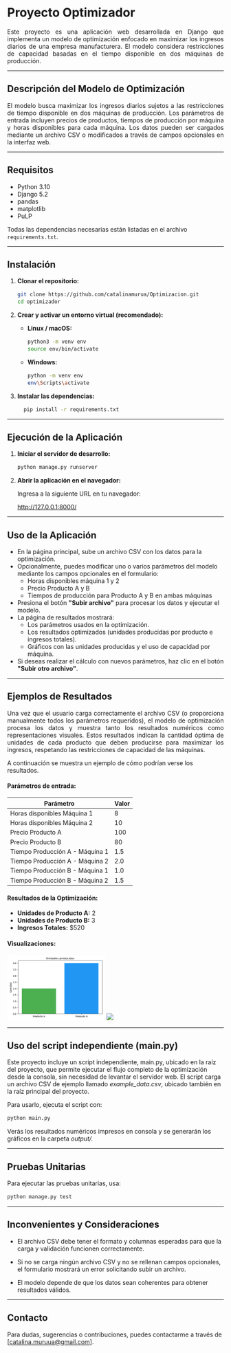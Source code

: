# Proyecto Optimizador
<p align="justify">
Este proyecto es una aplicación web desarrollada en Django que implementa un modelo de optimización enfocado en maximizar los ingresos diarios de una empresa manufacturera. El modelo considera restricciones de capacidad basadas en el tiempo disponible en dos máquinas de producción.
</p>

---

## Descripción del Modelo de Optimización
<p align="justify">
El modelo busca maximizar los ingresos diarios sujetos a las restricciones de tiempo disponible en dos máquinas de producción. Los parámetros de entrada incluyen precios de productos, tiempos de producción por máquina y horas disponibles para cada máquina. Los datos pueden ser cargados mediante un archivo CSV o modificados a través de campos opcionales en la interfaz web.
</p>

---

## Requisitos

- Python 3.10
- Django 5.2
- pandas
- matplotlib
- PuLP

Todas las dependencias necesarias están listadas en el archivo `requirements.txt`.

---

## Instalación

1. **Clonar el repositorio:**

   ```bash
   git clone https://github.com/catalinamurua/Optimizacion.git
   cd optimizador
    ```

2. **Crear y activar un entorno virtual (recomendado):**

   - **Linux / macOS:**

     ```bash
     python3 -m venv env
     source env/bin/activate
     ```

   - **Windows:**

     ```bash
     python -m venv env
     env\Scripts\activate
     ```

3. **Instalar las dependencias:**

    ```bash
      pip install -r requirements.txt
    ```


---
## Ejecución de la Aplicación

1. **Iniciar el servidor de desarrollo:**

   ```bash
   python manage.py runserver
   ```

2. **Abrir la aplicación en el navegador:**

    Ingresa a la siguiente URL en tu navegador:

    http://127.0.0.1:8000/

---

## Uso de la Aplicación

- En la página principal, sube un archivo CSV con los datos para la optimización.
- Opcionalmente, puedes modificar uno o varios parámetros del modelo mediante los campos opcionales en el formulario:
  - Horas disponibles máquina 1 y 2
  - Precio Producto A y B
  - Tiempos de producción para Producto A y B en ambas máquinas
- Presiona el botón **"Subir archivo"** para procesar los datos y ejecutar el modelo.
- La página de resultados mostrará:
  - Los parámetros usados en la optimización.
  - Los resultados optimizados (unidades producidas por producto e ingresos totales).
  - Gráficos con las unidades producidas y el uso de capacidad por máquina.
- Si deseas realizar el cálculo con nuevos parámetros, haz clic en el botón **"Subir otro archivo"**.

---
## Ejemplos de Resultados

<p align="justify">
Una vez que el usuario carga correctamente el archivo CSV (o proporciona manualmente todos los parámetros requeridos), el modelo de optimización procesa los datos y muestra tanto los resultados numéricos como representaciones visuales. Estos resultados indican la cantidad óptima de unidades de cada producto que deben producirse para maximizar los ingresos, respetando las restricciones de capacidad de las máquinas.
</p>

A continuación se muestra un ejemplo de cómo podrían verse los resultados.

  #### Parámetros de entrada:

  | Parámetro                             | Valor |
  |--------------------------------------|-------|
  | Horas disponibles Máquina 1          | 8    |
  | Horas disponibles Máquina 2          | 10    |
  | Precio Producto A                    | 100    |
  | Precio Producto B                    | 80    |
  | Tiempo Producción A - Máquina 1      | 1.5   |
  | Tiempo Producción A - Máquina 2      | 2.0   |
  | Tiempo Producción B - Máquina 1      | 1.0   |
  | Tiempo Producción B - Máquina 2      | 1.5   |

  #### Resultados de la Optimización:

  - **Unidades de Producto A:** 2  
  - **Unidades de Producto B:** 3  
  - **Ingresos Totales:** \$520

  #### Visualizaciones:
<p float="left">
  <img src="Optimizador/static/Cantidad_Producto.png" width="45%" />
  <img src="Optimizador/static/capacity_plot.png" width="45%" />
</p>

---
## Uso del script independiente (main.py)

Este proyecto incluye un script independiente, main.py, ubicado en la raíz del proyecto, que permite ejecutar el flujo completo de la optimización desde la consola, sin necesidad de levantar el servidor web. El script carga un archivo CSV de ejemplo llamado *example_data.csv*, ubicado también en la raíz principal del proyecto.

Para usarlo, ejecuta el script con:

   ```bash
   python main.py
   ```
Verás los resultados numéricos impresos en consola y se generarán los gráficos en la carpeta *output/.*

---
## Pruebas Unitarias

Para ejecutar las pruebas unitarias, usa:

  ```bash
  python manage.py test
  ```

---
## Inconvenientes y Consideraciones

- El archivo CSV debe tener el formato y columnas esperadas para que la carga y validación funcionen correctamente.

- Si no se carga ningún archivo CSV y no se rellenan campos opcionales, el formulario mostrará un error solicitando subir un archivo.

- El modelo depende de que los datos sean coherentes para obtener resultados válidos.

---
## Contacto

Para dudas, sugerencias o contribuciones, puedes contactarme a través de [catalina.muruua@gmail.com].

